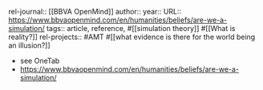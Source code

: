 rel-journal:: [[BBVA OpenMind]]
author::
year::
URL:: https://www.bbvaopenmind.com/en/humanities/beliefs/are-we-a-simulation/
tags:: article, reference, #[[simulation theory]] #[[What is reality?]]
rel-projects:: #AMT #[[what evidence is there for the world being an illusion?]]


- see OneTab
- https://www.bbvaopenmind.com/en/humanities/beliefs/are-we-a-simulation/
